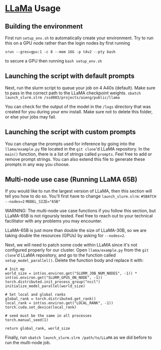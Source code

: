 # [LLaMa](https://ai.facebook.com/blog/large-language-model-llama-meta-ai/) Usage
## Building the environment

First run `setup_env.sh` to automatically create your environment. Try to run this on a GPU node rather than the login nodes by first running
```
srun --gres=gpu:1 -c 8 --mem 16G -p t4v2 --pty bash
```
to secure a GPU then running `bash setup_env.sh`

## Launching the script with default prompts

Next, run the slurm script to queue your job on 4 A40s (default). Make sure to
pass in the correct path to the LLaMA checkpoint weights.
`sbatch launch_slurm.slrm /ssd003/projects/aieng/public/llama`

You can check for the output of the model in the `/logs` directory that was
created for you during your env install. Make sure not to delete this folder, or else your jobs may fail.

## Launching the script with custom prompts

You can change the prompts used for inference by going into the
`llama/example.py` file located in the `git clone`'d LLaMA repository. In the
`main()` function, there is a list of strings called `prompts`. Feel free to
add or remove prompt strings. You can also extend this file to generate these
prompts in any way you choose.

## Multi-node use case (Running LLaMA 65B)

If you would like to run the largest version of LLaMA, then this section will
tell you how to do so. You'll first have to change `launch_slurm.slrm`:
`#SBATCH --nodes=2`
`MODEL_SIZE="65B"`

WARNING: The multi-node use case functions if you follow this section, but
LLaMA-65B is not rigoursly tested. Feel free to reach out to your technical
facilitator with any problems you may encounter.

LLaMA-65B is just more than double the size of LLaMA-30B, so we are taking
double the resources (GPUs) by asking for `--nodes=2`.

Next, we will need to patch some code within LLaMA since it's not configured
properly for our cluster. Open `llama/example.py` from the `git clone`'d LLaMA
repository, and go to the function called `setup_model_parallel()`. Delete the
function body and replace it with:
```
# Init mp
world_size = int(os.environ.get("SLURM_JOB_NUM_NODES", -1)) * int(os.environ.get("SLURM_GPUS_ON_NODE", -1))
torch.distributed.init_process_group("nccl")
initialize_model_parallel(world_size)

# Set local and global ranks
global_rank = torch.distributed.get_rank()
local_rank = int(os.environ.get("LOCAL_RANK", -1))
torch.cuda.set_device(local_rank)

# seed must be the same in all processes
torch.manual_seed(1)

return global_rank, world_size
```
Finally, run `sbatch launch_slurm.slrm /path/to/LLaMA` as we did before to run
the multi-node job.
